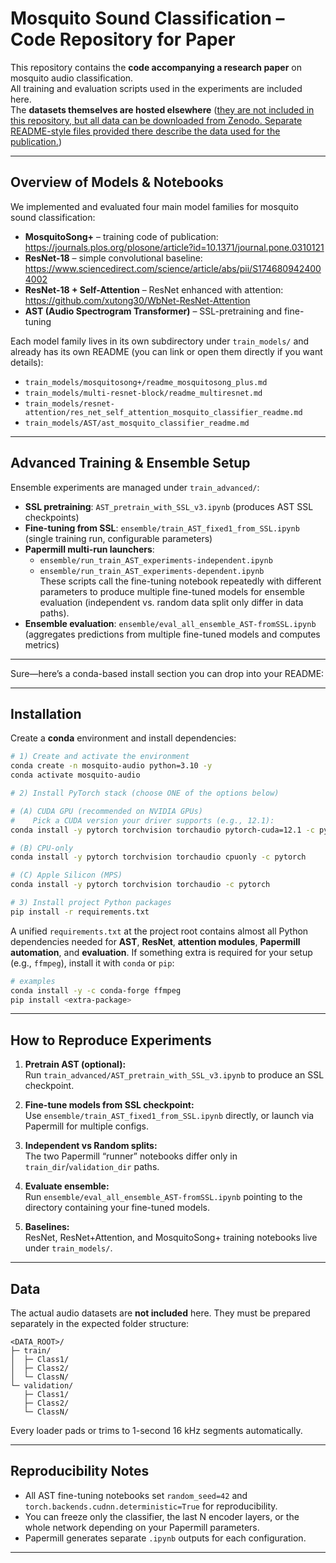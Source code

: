 # Mosquito Sound Classification – Code Repository for Paper

This repository contains the **code accompanying a research paper** on mosquito audio classification.  
All training and evaluation scripts used in the experiments are included here.  
The **datasets themselves are hosted elsewhere** ([they are not included in this repository, but all data can be downloaded from Zenodo.
Separate README-style files provided there describe the data used for the publication.](https://zenodo.org/records/17238071?token=eyJhbGciOiJIUzUxMiIsImlhdCI6MTc1OTI2MTE4OSwiZXhwIjoxOTI0OTA1NTk5fQ.eyJpZCI6Ijc2NTAzNTVjLTcwMDktNGJmZS04N2JhLWMwYmM1OTgwMDU5MCIsImRhdGEiOnt9LCJyYW5kb20iOiIzNTY5ZjY4OGViYTNiMTlmNGI2ZTA1NmUyNmVjNDgyNSJ9.D7Y5dI5GodV6zyVxvjmHx1tMKhJjNcZSPSti2LbufODTFSJJ7C0n3EAriYC1MQmnCxKsdWrhnAJSUYs_3fV1lA))

---

## Overview of Models & Notebooks

We implemented and evaluated four main model families for mosquito sound classification:

- **MosquitoSong+** – training code of publication: https://journals.plos.org/plosone/article?id=10.1371/journal.pone.0310121
- **ResNet-18** – simple convolutional baseline: https://www.sciencedirect.com/science/article/abs/pii/S1746809424004002
- **ResNet-18 + Self-Attention** – ResNet enhanced with attention: https://github.com/xutong30/WbNet-ResNet-Attention
- **AST (Audio Spectrogram Transformer)** – SSL-pretraining and fine-tuning

Each model family lives in its own subdirectory under `train_models/` and already has its own README (you can link or open them directly if you want details):

- `train_models/mosquitosong+/readme_mosquitosong_plus.md`
- `train_models/multi-resnet-block/readme_multiresnet.md`
- `train_models/resnet-attention/res_net_self_attention_mosquito_classifier_readme.md`
- `train_models/AST/ast_mosquito_classifier_readme.md`

---

## Advanced Training & Ensemble Setup

Ensemble experiments are managed under `train_advanced/`:

- **SSL pretraining**: `AST_pretrain_with_SSL_v3.ipynb` (produces AST SSL checkpoints)
- **Fine-tuning from SSL**: `ensemble/train_AST_fixed1_from_SSL.ipynb` (single training run, configurable parameters)
- **Papermill multi-run launchers**:  
  - `ensemble/run_train_AST_experiments-independent.ipynb`  
  - `ensemble/run_train_AST_experiments-dependent.ipynb`  
  These scripts call the fine-tuning notebook repeatedly with different parameters to produce multiple fine-tuned models for ensemble evaluation (independent vs. random data split only differ in data paths).
- **Ensemble evaluation**: `ensemble/eval_all_ensemble_AST-fromSSL.ipynb` (aggregates predictions from multiple fine-tuned models and computes metrics)

---


Sure—here’s a conda-based install section you can drop into your README:

---

## Installation

Create a **conda** environment and install dependencies:

```bash
# 1) Create and activate the environment
conda create -n mosquito-audio python=3.10 -y
conda activate mosquito-audio

# 2) Install PyTorch stack (choose ONE of the options below)

# (A) CUDA GPU (recommended on NVIDIA GPUs)
#    Pick a CUDA version your driver supports (e.g., 12.1):
conda install -y pytorch torchvision torchaudio pytorch-cuda=12.1 -c pytorch -c nvidia

# (B) CPU-only
conda install -y pytorch torchvision torchaudio cpuonly -c pytorch

# (C) Apple Silicon (MPS)
conda install -y pytorch torchvision torchaudio -c pytorch

# 3) Install project Python packages
pip install -r requirements.txt
```

A unified `requirements.txt` at the project root contains almost all Python dependencies needed for **AST**, **ResNet**, **attention modules**, **Papermill automation**, and **evaluation**.
If something extra is required for your setup (e.g., `ffmpeg`), install it with `conda` or `pip`:

```bash
# examples
conda install -y -c conda-forge ffmpeg
pip install <extra-package>
```
---

## How to Reproduce Experiments

1. **Pretrain AST (optional):**  
   Run `train_advanced/AST_pretrain_with_SSL_v3.ipynb` to produce an SSL checkpoint.

2. **Fine-tune models from SSL checkpoint:**  
   Use `ensemble/train_AST_fixed1_from_SSL.ipynb` directly, or launch via Papermill for multiple configs.

3. **Independent vs Random splits:**  
   The two Papermill “runner” notebooks differ only in `train_dir`/`validation_dir` paths.

4. **Evaluate ensemble:**  
   Run `ensemble/eval_all_ensemble_AST-fromSSL.ipynb` pointing to the directory containing your fine-tuned models.

5. **Baselines:**  
   ResNet, ResNet+Attention, and MosquitoSong+ training notebooks live under `train_models/`.

---

## Data

The actual audio datasets are **not included** here. They must be prepared separately in the expected folder structure:

```
<DATA_ROOT>/
├─ train/
│  ├─ Class1/
│  ├─ Class2/
│  └─ ClassN/
└─ validation/
   ├─ Class1/
   ├─ Class2/
   └─ ClassN/
```

Every loader pads or trims to 1-second 16 kHz segments automatically.

---

## Reproducibility Notes

- All AST fine-tuning notebooks set `random_seed=42` and `torch.backends.cudnn.deterministic=True` for reproducibility.
- You can freeze only the classifier, the last N encoder layers, or the whole network depending on your Papermill parameters.
- Papermill generates separate `.ipynb` outputs for each configuration.

---
